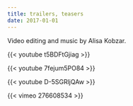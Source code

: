 ```yaml
---
title: trailers, teasers
date: 2017-01-01
---
```


Video editing and music by Alisa Kobzar.

{{< youtube t5BDFtGjiag >}}

{{< youtube 7fejum5PO84 >}}

{{< youtube D-5SGRljQAw >}}

{{< vimeo 276608534 >}}